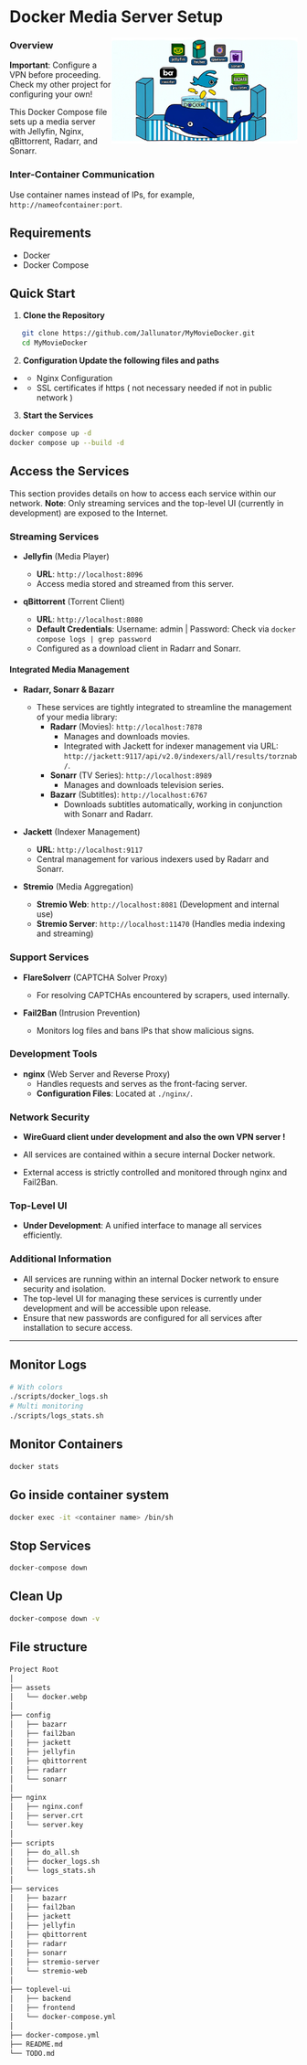 # Docker Media Server Setup

<img src="assets/docker.webp" alt="Docker" width="325" align="right">  

### Overview

**Important**: Configure a VPN before proceeding. Check my other project for configuring your own!

This Docker Compose file sets up a media server with Jellyfin, Nginx, qBittorrent, Radarr, and Sonarr.

### Inter-Container Communication

Use container names instead of IPs, for example, `http://nameofcontainer:port`.

## Requirements

- Docker
- Docker Compose

## Quick Start

1. **Clone the Repository**

```bash
   git clone https://github.com/Jallunator/MyMovieDocker.git
   cd MyMovieDocker
```

2. **Configuration Update the following files and paths**

+ +  Nginx Configuration
+ + SSL certificates if https ( not necessary needed if not in public network )

3. **Start the Services**
```bash
docker compose up -d
docker compose up --build -d
```

## Access the Services

This section provides details on how to access each service within our network. **Note**: Only streaming services and the top-level UI (currently in development) are exposed to the Internet.



### Streaming Services

- **Jellyfin** (Media Player)
  - **URL**: `http://localhost:8096`
  - Access media stored and streamed from this server.
  
- **qBittorrent** (Torrent Client)
  - **URL**: `http://localhost:8080`
  - **Default Credentials**: Username: admin | Password: Check via `docker compose logs | grep password`
  - Configured as a download client in Radarr and Sonarr.

#### Integrated Media Management

- **Radarr, Sonarr & Bazarr**
  - These services are tightly integrated to streamline the management of your media library:
    - **Radarr** (Movies): `http://localhost:7878`
      - Manages and downloads movies.
      - Integrated with Jackett for indexer management via URL: `http://jackett:9117/api/v2.0/indexers/all/results/torznab/`.
    - **Sonarr** (TV Series): `http://localhost:8989`
      - Manages and downloads television series.
    - **Bazarr** (Subtitles): `http://localhost:6767`
      - Downloads subtitles automatically, working in conjunction with Sonarr and Radarr.

- **Jackett** (Indexer Management)
  - **URL**: `http://localhost:9117`
  - Central management for various indexers used by Radarr and Sonarr.

- **Stremio** (Media Aggregation)
  - **Stremio Web**: `http://localhost:8081` (Development and internal use)
  - **Stremio Server**: `http://localhost:11470` (Handles media indexing and streaming)

### Support Services

- **FlareSolverr** (CAPTCHA Solver Proxy)
  - For resolving CAPTCHAs encountered by scrapers, used internally.

- **Fail2Ban** (Intrusion Prevention)
  - Monitors log files and bans IPs that show malicious signs.

### Development Tools

- **nginx** (Web Server and Reverse Proxy)
  - Handles requests and serves as the front-facing server.
  - **Configuration Files**: Located at `./nginx/`.

### Network Security

- **WireGuard client under development and also the own VPN server !**

- All services are contained within a secure internal Docker network.
- External access is strictly controlled and monitored through nginx and Fail2Ban.

### Top-Level UI

- **Under Development**: A unified interface to manage all services efficiently.

### Additional Information

- All services are running within an internal Docker network to ensure security and isolation.
- The top-level UI for managing these services is currently under development and will be accessible upon release.
- Ensure that new passwords are configured for all services after installation to secure access.

---

## Monitor Logs
```bash
# With colors
./scripts/docker_logs.sh
# Multi monitoring 
./scripts/logs_stats.sh
```
## Monitor Containers
``` bash
docker stats
```

## Go inside container system
``` bash 
docker exec -it <container name> /bin/sh
```

## Stop Services 
``` bash 
docker-compose down
```

## Clean Up
```bash
docker-compose down -v
```

## File structure
```
Project Root
│
├── assets
│   └── docker.webp
│
├── config
│   ├── bazarr
│   ├── fail2ban
│   ├── jackett
│   ├── jellyfin
│   ├── qbittorrent
│   ├── radarr
│   └── sonarr
│
├── nginx
│   ├── nginx.conf
│   ├── server.crt
│   └── server.key
│
├── scripts
│   ├── do_all.sh
│   ├── docker_logs.sh
│   └── logs_stats.sh
│
├── services
│   ├── bazarr
│   ├── fail2ban
│   ├── jackett
│   ├── jellyfin
│   ├── qbittorrent
│   ├── radarr
│   ├── sonarr
│   ├── stremio-server
│   └── stremio-web
│
├── toplevel-ui
│   ├── backend
│   ├── frontend
│   └── docker-compose.yml
│
├── docker-compose.yml
├── README.md
└── TODO.md

```